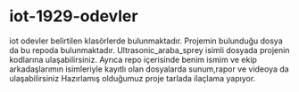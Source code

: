# iot-1929-odevler
iot odevler belirtilen klasörlerde bulunmaktadır.
Projemin bulunduğu dosya da bu repoda bulunmaktadır. Ultrasonic_araba_sprey isimli dosyada projenin kodlarına ulaşabilirsiniz. Ayrıca repo içerisinde benim ismim ve ekip arkadaşlarımın isimleriyle kayıtlı olan dosyalarda sunum,rapor ve videoya da ulaşabilirsiniz
Hazırlamış olduğumuz proje tarlada ilaçlama yapıyor.
